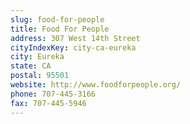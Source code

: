 ```yaml
---
slug: food-for-people
title: Food For People
address: 307 West 14th Street
cityIndexKey: city-ca-eureka
city: Eureka
state: CA
postal: 95501
website: http://www.foodforpeople.org/
phone: 707-445-3166
fax: 707-445-5946
---
```

